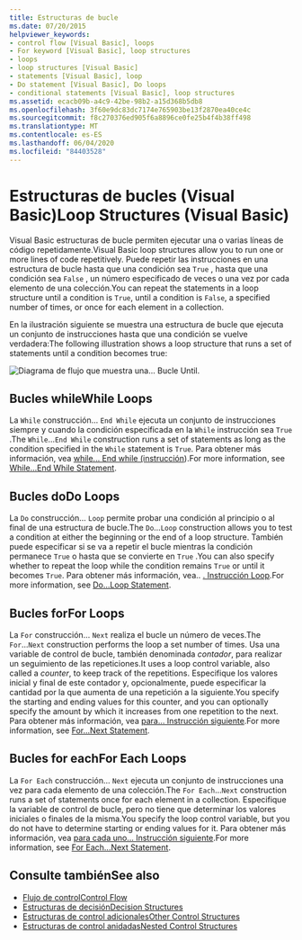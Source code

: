 ```yaml
---
title: Estructuras de bucle
ms.date: 07/20/2015
helpviewer_keywords:
- control flow [Visual Basic], loops
- For keyword [Visual Basic], loop structures
- loops
- loop structures [Visual Basic]
- statements [Visual Basic], loop
- Do statement [Visual Basic], Do loops
- conditional statements [Visual Basic], loop structures
ms.assetid: ecacb09b-a4c9-42be-98b2-a15d368b5db8
ms.openlocfilehash: 3f60e9dc83dc7174e765903be13f2870ea40ce4c
ms.sourcegitcommit: f8c270376ed905f6a8896ce0fe25b4f4b38ff498
ms.translationtype: MT
ms.contentlocale: es-ES
ms.lasthandoff: 06/04/2020
ms.locfileid: "84403528"
---
```

# <a name="loop-structures-visual-basic"></a><span data-ttu-id="30547-102">Estructuras de bucles (Visual Basic)</span><span class="sxs-lookup"><span data-stu-id="30547-102">Loop Structures (Visual Basic)</span></span>
<span data-ttu-id="30547-103">Visual Basic estructuras de bucle permiten ejecutar una o varias líneas de código repetidamente.</span><span class="sxs-lookup"><span data-stu-id="30547-103">Visual Basic loop structures allow you to run one or more lines of code repetitively.</span></span> <span data-ttu-id="30547-104">Puede repetir las instrucciones en una estructura de bucle hasta que una condición sea `True` , hasta que una condición sea `False` , un número especificado de veces o una vez por cada elemento de una colección.</span><span class="sxs-lookup"><span data-stu-id="30547-104">You can repeat the statements in a loop structure until a condition is `True`, until a condition is `False`, a specified number of times, or once for each element in a collection.</span></span>  
  
 <span data-ttu-id="30547-105">En la ilustración siguiente se muestra una estructura de bucle que ejecuta un conjunto de instrucciones hasta que una condición se vuelve verdadera:</span><span class="sxs-lookup"><span data-stu-id="30547-105">The following illustration shows a loop structure that runs a set of statements until a condition becomes true:</span></span>  
  
 ![Diagrama de flujo que muestra una... Bucle Until.](./media/loop-structures/do-until-loop-true-condition.gif)  
  
## <a name="while-loops"></a><span data-ttu-id="30547-107">Bucles while</span><span class="sxs-lookup"><span data-stu-id="30547-107">While Loops</span></span>  
 <span data-ttu-id="30547-108">La `While` construcción... `End While` ejecuta un conjunto de instrucciones siempre y cuando la condición especificada en la `While` instrucción sea `True` .</span><span class="sxs-lookup"><span data-stu-id="30547-108">The `While`...`End While` construction runs a set of statements as long as the condition specified in the `While` statement is `True`.</span></span> <span data-ttu-id="30547-109">Para obtener más información, vea [while... End while (instrucción](../../../language-reference/statements/while-end-while-statement.md)).</span><span class="sxs-lookup"><span data-stu-id="30547-109">For more information, see [While...End While Statement](../../../language-reference/statements/while-end-while-statement.md).</span></span>  
  
## <a name="do-loops"></a><span data-ttu-id="30547-110">Bucles do</span><span class="sxs-lookup"><span data-stu-id="30547-110">Do Loops</span></span>  
 <span data-ttu-id="30547-111">La `Do` construcción... `Loop` permite probar una condición al principio o al final de una estructura de bucle.</span><span class="sxs-lookup"><span data-stu-id="30547-111">The `Do`...`Loop` construction allows you to test a condition at either the beginning or the end of a loop structure.</span></span> <span data-ttu-id="30547-112">También puede especificar si se va a repetir el bucle mientras la condición permanece `True` o hasta que se convierte en `True` .</span><span class="sxs-lookup"><span data-stu-id="30547-112">You can also specify whether to repeat the loop while the condition remains `True` or until it becomes `True`.</span></span> <span data-ttu-id="30547-113">Para obtener más información, vea.. [. Instrucción Loop](../../../language-reference/statements/do-loop-statement.md).</span><span class="sxs-lookup"><span data-stu-id="30547-113">For more information, see [Do...Loop Statement](../../../language-reference/statements/do-loop-statement.md).</span></span>  
  
## <a name="for-loops"></a><span data-ttu-id="30547-114">Bucles for</span><span class="sxs-lookup"><span data-stu-id="30547-114">For Loops</span></span>  
 <span data-ttu-id="30547-115">La `For` construcción... `Next` realiza el bucle un número de veces.</span><span class="sxs-lookup"><span data-stu-id="30547-115">The `For`...`Next` construction performs the loop a set number of times.</span></span> <span data-ttu-id="30547-116">Usa una variable de control de bucle, también denominada *contador*, para realizar un seguimiento de las repeticiones.</span><span class="sxs-lookup"><span data-stu-id="30547-116">It uses a loop control variable, also called a *counter*, to keep track of the repetitions.</span></span> <span data-ttu-id="30547-117">Especifique los valores inicial y final de este contador y, opcionalmente, puede especificar la cantidad por la que aumenta de una repetición a la siguiente.</span><span class="sxs-lookup"><span data-stu-id="30547-117">You specify the starting and ending values for this counter, and you can optionally specify the amount by which it increases from one repetition to the next.</span></span> <span data-ttu-id="30547-118">Para obtener más información, vea [para... Instrucción siguiente](../../../language-reference/statements/for-next-statement.md).</span><span class="sxs-lookup"><span data-stu-id="30547-118">For more information, see [For...Next Statement](../../../language-reference/statements/for-next-statement.md).</span></span>  
  
## <a name="for-each-loops"></a><span data-ttu-id="30547-119">Bucles for each</span><span class="sxs-lookup"><span data-stu-id="30547-119">For Each Loops</span></span>  
 <span data-ttu-id="30547-120">La `For Each` construcción... `Next` ejecuta un conjunto de instrucciones una vez para cada elemento de una colección.</span><span class="sxs-lookup"><span data-stu-id="30547-120">The `For Each`...`Next` construction runs a set of statements once for each element in a collection.</span></span> <span data-ttu-id="30547-121">Especifique la variable de control de bucle, pero no tiene que determinar los valores iniciales o finales de la misma.</span><span class="sxs-lookup"><span data-stu-id="30547-121">You specify the loop control variable, but you do not have to determine starting or ending values for it.</span></span> <span data-ttu-id="30547-122">Para obtener más información, vea [para cada uno... Instrucción siguiente](../../../language-reference/statements/for-each-next-statement.md).</span><span class="sxs-lookup"><span data-stu-id="30547-122">For more information, see [For Each...Next Statement](../../../language-reference/statements/for-each-next-statement.md).</span></span>  
  
## <a name="see-also"></a><span data-ttu-id="30547-123">Consulte también</span><span class="sxs-lookup"><span data-stu-id="30547-123">See also</span></span>

- [<span data-ttu-id="30547-124">Flujo de control</span><span class="sxs-lookup"><span data-stu-id="30547-124">Control Flow</span></span>](index.md)
- [<span data-ttu-id="30547-125">Estructuras de decisión</span><span class="sxs-lookup"><span data-stu-id="30547-125">Decision Structures</span></span>](decision-structures.md)
- [<span data-ttu-id="30547-126">Estructuras de control adicionales</span><span class="sxs-lookup"><span data-stu-id="30547-126">Other Control Structures</span></span>](other-control-structures.md)
- [<span data-ttu-id="30547-127">Estructuras de control anidadas</span><span class="sxs-lookup"><span data-stu-id="30547-127">Nested Control Structures</span></span>](nested-control-structures.md)
